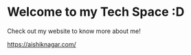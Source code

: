 # Welcome to my Tech Space :D

Check out my website to know more about me! 

https://aishiknagar.com/
